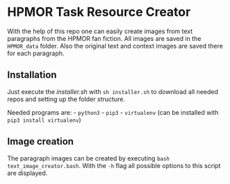# HPMOR Task Resource Creator
With the help of this repo one can easily create images from text paragraphs from the HPMOR fan fiction.
All images are saved in the `HPMOR_data` folder. Also the original text and context images are saved there for each paragraph.

## Installation
Just execute the *installer.sh* with `sh installer.sh` to download all needed repos and setting up the folder structure.

Needed programs are:
    - `python3`
    - `pip3`
    -  `virtualenv` (can be installed with `pip3 install virtualenv`)

## Image creation
The paragraph images can be created by executing `bash text_image_creator.bash`.
With the `-h` flag all possible options to this script are displayed.
